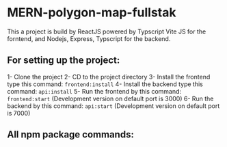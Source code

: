 # MERN-polygon-map-fullstak

This a project is build by ReactJS powered by Typscript Vite JS for the forntend, and Nodejs, Express, Typscript for the backend.

## For setting up the project:

1- Clone the project 2- CD to the project directory 3- Install the frontend type this command: `frontend:install` 4- Install the backend type this command: `api:install` 5- Run the frontend by this command: `frontend:start` (Development version on default port is 3000) 6- Run the backend by this command: `api:start` (Development version on default port is 7000)

## All npm package commands:
